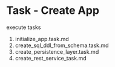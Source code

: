 # Task - Create App

execute tasks

1. initialize_app.task.md
2. create_sql_ddl_from_schema.task.md
3. create_persistence_layer.task.md
4. create_rest_service_task.md
